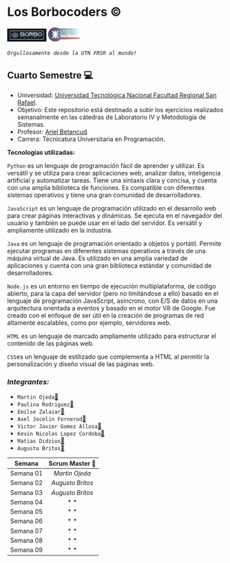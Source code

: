 # Los Borbocoders :copyright:

<img src="/media/borbocoders_icon.jpeg" width=18% height=18%>
<img src="/media/utn_icon.png" width=15% height=15%>

_`Orgullosamente desde la UTN FRSR al mundo!`_

## Cuarto Semestre :computer:

- Universidad: [Universidad Tecnológica Nacional Facultad Regional San Rafael](https://www.frsr.utn.edu.ar/).
- Objetivo: Este repositorio está destinado a subir los ejercicios realizados semanalmente en las cátedras de Laboratorio IV y Metodología de Sistemas.
- Profesor: [Ariel Betancud](https://github.com/ArielBetancud22).
- Carrera: Técnicatura Universitaria en Programación. 
  
**Tecnologías utilizadas:** 

`Python` es un lenguaje de programación fácil de aprender y utilizar. Es versátil y se utiliza para crear aplicaciones web, analizar datos, inteligencia artificial y automatizar tareas. Tiene una sintaxis clara y concisa, y cuenta con una amplia biblioteca de funciones. Es compatible con diferentes sistemas operativos y tiene una gran comunidad de desarrolladores.

`JavaScript` es un lenguaje de programación utilizado en el desarrollo web para crear páginas interactivas y dinámicas. Se ejecuta en el navegador del usuario y también se puede usar en el lado del servidor. Es versátil y ampliamente utilizado en la industria.

`Java` es un lenguaje de programación orientado a objetos y portátil. Permite ejecutar programas en diferentes sistemas operativos a través de una máquina virtual de Java. Es utilizado en una amplia variedad de aplicaciones y cuenta con una gran biblioteca estándar y comunidad de desarrolladores.

`Node.js` es un entorno en tiempo de ejecución multiplataforma, de código abierto, para la capa del servidor (pero no limitándose a ello) basado en el lenguaje de programación JavaScript, asíncrono, con E/S de datos en una arquitectura orientada a eventos y basado en el motor V8 de Google. Fue creado con el enfoque de ser útil en la creación de programas de red altamente escalables, como por ejemplo, servidores web.

`HTML` es un lenguaje de marcado ampliamente utilizado para estructurar el contenido de las páginas web.

`CSS`es un lenguaje de estilizado que complementa a HTML al permitir la personalización y diseño visual de las páginas web.



### *Integrantes:* 
  
  - `Martin Ojeda`[🔗](https://github.com/ojedam13)
  - `Paulina Rodriguez`[🔗](https://github.com/Houndss)
  - `Emilse Zalazar`[🔗](https://github.com/KnowMadDev)
  - `Axel Jocelin Fornerod`[🔗](https://github.com/Axelforn)
  - `Victor Javier Gomez Allosa`[🔗](https://github.com/javigoall)
  - `Kevin Nicolas Lopez Cordoba`[🔗](https://github.com/knlc01)
  - `Matias Didzius`[🔗](https://github.com/Matias-99)
  - `Augusto Britos`[🔗](https://github.com/agusb95)

| **Semana** | **Scrum Master** 🔎 |
| ------------- |:-------------:|
| Semana 01 | *Martin Ojeda*    |:white_check_mark:
| Semana 02 | *Augusto Britos*  |:white_check_mark:
| Semana 03 | *Augusto Britos*  |:white_check_mark:
| Semana 04 | *              *  |
| Semana 05 | *       *         |
| Semana 06 | *       *         |
| Semana 07 | *       *         |
| Semana 08 | *       *         |
| Semana 09 | *       *         |
